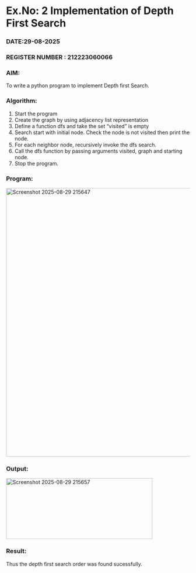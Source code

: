 # Ex.No: 2  Implementation of Depth First Search
### DATE:29-08-2025                                                                           
### REGISTER NUMBER : 212223060066
### AIM: 
To write a python program to implement Depth first Search. 
### Algorithm:
1. Start the program
2. Create the graph by using adjacency list representation
3. Define a function dfs and take the set “visited” is empty 
4. Search start with initial node. Check the node is not visited then print the node.
5. For each neighbor node, recursively invoke the dfs search.
6. Call the dfs function by passing arguments visited, graph and starting node.
7. Stop the program.
### Program:
<img width="920" height="734" alt="Screenshot 2025-08-29 215647" src="https://github.com/user-attachments/assets/648b464d-71d9-48f5-88d8-1617c44ef307" />

### Output:
<img width="401" height="166" alt="Screenshot 2025-08-29 215657" src="https://github.com/user-attachments/assets/c1f55bcc-3de1-430a-9f2d-a38ea8db3618" />


### Result:
Thus the depth first search order was found sucessfully.
